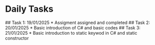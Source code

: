 # Daily Tasks 
</hr>
## Task 1: 19/01/2025 
* Assigment assigned and completed
## Task 2: 20/01/2025
* Basic introduction of C# and basic codes
## Task 3: 21/01/2025
* Basic introduction to static keywod in C# and static constructor

